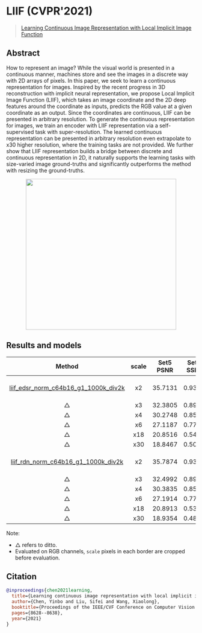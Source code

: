# LIIF (CVPR'2021)

> [Learning Continuous Image Representation with Local Implicit Image Function](https://arxiv.org/abs/2012.09161)

<!-- [ALGORITHM] -->

## Abstract

<!-- [ABSTRACT] -->

How to represent an image? While the visual world is presented in a continuous manner, machines store and see the images in a discrete way with 2D arrays of pixels. In this paper, we seek to learn a continuous representation for images. Inspired by the recent progress in 3D reconstruction with implicit neural representation, we propose Local Implicit Image Function (LIIF), which takes an image coordinate and the 2D deep features around the coordinate as inputs, predicts the RGB value at a given coordinate as an output. Since the coordinates are continuous, LIIF can be presented in arbitrary resolution. To generate the continuous representation for images, we train an encoder with LIIF representation via a self-supervised task with super-resolution. The learned continuous representation can be presented in arbitrary resolution even extrapolate to x30 higher resolution, where the training tasks are not provided. We further show that LIIF representation builds a bridge between discrete and continuous representation in 2D, it naturally supports the learning tasks with size-varied image ground-truths and significantly outperforms the method with resizing the ground-truths.

<!-- [IMAGE] -->

<div align=center >
 <img src="https://user-images.githubusercontent.com/7676947/144032669-da59d683-9c4f-4598-a680-32770a369b74.png" width="400"/>
</div >

## Results and models

|                                              Method                                              | scale | Set5 PSNR | Set5 SSIM | Set14 PSNR | Set14 SSIM | DIV2K PSNR | DIV2K SSIM |   GPU Info   |                                                                                                                           Download                                                                                                                            |
| :----------------------------------------------------------------------------------------------: | :---: | :-------: | :-------: | :--------: | :--------: | :--------: | :--------: | :----------: | :-----------------------------------------------------------------------------------------------------------------------------------------------------------------------------------------------------------------------------------------------------------: |
| [liif_edsr_norm_c64b16_g1_1000k_div2k](/configs/liif/liif-edsr-norm_c64b16_1xb16-1000k_div2k.py) |  x2   |  35.7131  |  0.9366   |  31.5579   |   0.8889   |  34.6647   |   0.9355   | 1 (TITAN Xp) | [model](https://download.openmmlab.com/mmediting/restorers/liif/liif_edsr_norm_c64b16_g1_1000k_div2k_20210715-ab7ce3fc.pth) \| [log](https://download.openmmlab.com/mmediting/restorers/liif/liif_edsr_norm_c64b16_g1_1000k_div2k_20210715-ab7ce3fc.log.json) |
|                                                △                                                 |  x3   |  32.3805  |  0.8915   |  28.4605   |   0.8039   |  30.9808   |   0.8724   |      △       |                                                                                                                               △                                                                                                                               |
|                                                △                                                 |  x4   |  30.2748  |  0.8509   |  26.8415   |   0.7381   |  29.0245   |   0.8187   |      △       |                                                                                                                               △                                                                                                                               |
|                                                △                                                 |  x6   |  27.1187  |  0.7774   |  24.7461   |   0.6444   |  26.7770   |   0.7425   |      △       |                                                                                                                               △                                                                                                                               |
|                                                △                                                 |  x18  |  20.8516  |  0.5406   |  20.0096   |   0.4525   |  22.1987   |   0.5955   |      △       |                                                                                                                               △                                                                                                                               |
|                                                △                                                 |  x30  |  18.8467  |  0.5010   |  18.1321   |   0.3963   |  20.5050   |   0.5577   |      △       |                                                                                                                               △                                                                                                                               |
|  [liif_rdn_norm_c64b16_g1_1000k_div2k](/configs/liif/liif-rdn-norm_c64b16_1xb16-1000k_div2k.py)  |  x2   |  35.7874  |  0.9366   |  31.6866   |   0.8896   |  34.7548   |   0.9356   | 1 (TITAN Xp) |  [model](https://download.openmmlab.com/mmediting/restorers/liif/liif_rdn_norm_c64b16_g1_1000k_div2k_20210717-22d6fdc8.pth) \| [log](https://download.openmmlab.com/mmediting/restorers/liif/liif_rdn_norm_c64b16_g1_1000k_div2k_20210717-22d6fdc8.log.json)  |
|                                                △                                                 |  x3   |  32.4992  |  0.8923   |  28.4905   |   0.8037   |  31.0744   |   0.8731   |      △       |                                                                                                                               △                                                                                                                               |
|                                                △                                                 |  x4   |  30.3835  |  0.8513   |  26.8734   |   0.7373   |  29.1101   |   0.8197   |      △       |                                                                                                                               △                                                                                                                               |
|                                                △                                                 |  x6   |  27.1914  |  0.7751   |  24.7824   |   0.6434   |  26.8693   |   0.7437   |      △       |                                                                                                                               △                                                                                                                               |
|                                                △                                                 |  x18  |  20.8913  |  0.5329   |  20.1077   |   0.4537   |  22.2972   |   0.5950   |      △       |                                                                                                                               △                                                                                                                               |
|                                                △                                                 |  x30  |  18.9354  |  0.4864   |  18.1448   |   0.3942   |  20.5663   |   0.5560   |      △       |                                                                                                                               △                                                                                                                               |

Note:

- △ refers to ditto.
- Evaluated on RGB channels,  `scale` pixels in each border are cropped before evaluation.

## Citation

```bibtex
@inproceedings{chen2021learning,
  title={Learning continuous image representation with local implicit image function},
  author={Chen, Yinbo and Liu, Sifei and Wang, Xiaolong},
  booktitle={Proceedings of the IEEE/CVF Conference on Computer Vision and Pattern Recognition},
  pages={8628--8638},
  year={2021}
}
```

